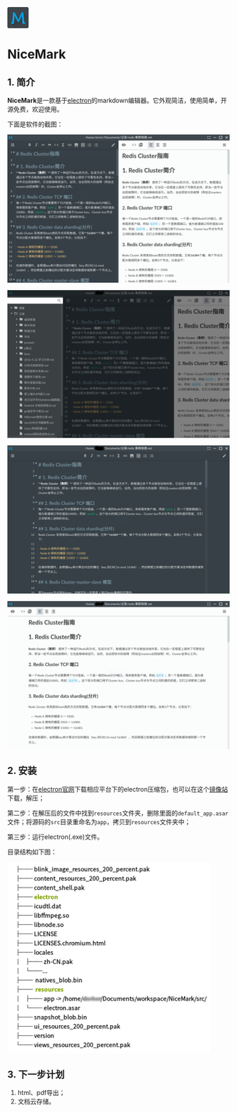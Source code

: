 ![NiceMark](src/img/icon.png)

# NiceMark

## 1. 简介

**NiceMark**是一款基于[electron](https://github.com/electron/electron)的markdown编辑器。它外观简洁，使用简单，开源免费，欢迎使用。

下面是软件的截图：

![截图1](src/screenshot/NiceMark_001.png)

![截图2](src/screenshot/NiceMark_002.png)

![截图3](src/screenshot/NiceMark_003.png)

![截图4](src/screenshot/NiceMark_004.png)

## 2. 安装

第一步：在[electron官网](http://electron.atom.io/)下载相应平台下的electron压缩包，也可以在这个[镜像站](https://npm.taobao.org/mirrors/electron)下载，解压；

第二步：在解压后的文件中找到`resources`文件夹，删除里面的`default_app.asar`文件；将源码的`src`目录重命名为`app`，拷贝到`resources`文件夹中；

第三步：运行electron(.exe)文件。

目录结构如下图：

![目录结构](src/screenshot/directory_structure.png)


## 3. 下一步计划

1. html、pdf导出；
2. 文档云存储。
